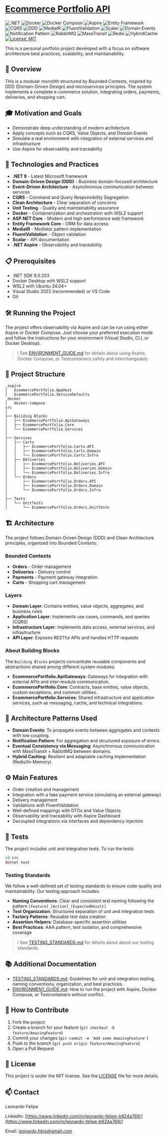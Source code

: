 # [Ecommerce Portfolio API](https://github.com/LeoFelipe/my-ecommerce-portfolio)

![.NET](https://img.shields.io/badge/.NET-9.0-blueviolet?logo=dotnet)
![Docker](https://img.shields.io/badge/Docker-Container-2496ED?logo=docker&logoColor=white)
![Docker Compose](https://img.shields.io/badge/Docker%20Compose-Orchestration-2496ED?logo=docker&logoColor=white)
![Aspire](https://img.shields.io/badge/Aspire-Observability-512BD4?logo=dotnet&logoColor=white)
![Entity Framework](https://img.shields.io/badge/Entity%20Framework%20Core-9.0-green?logo=dotnet)
![CQRS](https://img.shields.io/badge/CQRS-Pattern-blue)
![DDD](https://img.shields.io/badge/DDD-Domain--Driven%20Design-blue)
![MediatR](https://img.shields.io/badge/MediatR-Application%20Mediator-ff69b4)
![FluentValidation](https://img.shields.io/badge/FluentValidation-Validation-blue)
![Scalar](https://img.shields.io/badge/Scalar-API%20Docs-4B275F)
![Domain Events](https://img.shields.io/badge/Domain%20Events-Pattern-orange)
![Notification Pattern](https://img.shields.io/badge/Notification%20Pattern-Error%20Handling-FF6B6B)
![RabbitMQ](https://img.shields.io/badge/RabbitMQ-Message%20Broker-FF6600?logo=rabbitmq&logoColor=white)
![MassTransit](https://img.shields.io/badge/MassTransit-Message%20Bus-00A4EF)
![Redis](https://img.shields.io/badge/Redis-Distributed%20Cache-DC382D?logo=redis&logoColor=white)
![HybridCache](https://img.shields.io/badge/HybridCache-Multi%20Layer%20Cache-6DB33F)
[![License: MIT](https://img.shields.io/badge/License-MIT-yellow.svg)](https://opensource.org/licenses/MIT)

This is a personal portfolio project developed with a focus on software architecture best practices, scalability, and maintainability.

## 🎯 Overview

This is a modular monolith structured by Bounded Contexts, inspired by DDD (Domain-Driven Design) and microservices principles. The system implements a complete e-commerce solution, integrating orders, payments, deliveries, and shopping cart.

## 🎓 Motivation and Goals

- Demonstrate deep understanding of modern architecture
- Apply concepts such as CQRS, Value Objects, and Domain Events
- Simulate a real environment with integration of external services and infrastructure
- Use Aspire for observability and traceability

## 🚀 Technologies and Practices

- **.NET 9** - Latest Microsoft framework
- **Domain-Driven Design (DDD)** - Business domain-focused architecture
- **Event-Driven Architecture** - Asynchronous communication between services
- **CQRS** - Command and Query Responsibility Segregation
- **Clean Architecture** - Clear separation of concerns
- **Unit Testing** - Quality and maintainability assurance
- **Docker** - Containerization and orchestration with WSL2 support
- **ASP.NET Core** - Modern and high-performance web framework
- **Entity Framework Core** - ORM for data access
- **MediatR** - Mediator pattern implementation
- **FluentValidation** - Object validation
- **Scalar** - API documentation
- **.NET Aspire** - Observability and traceability

## 📋 Prerequisites

- .NET SDK 9.0.203
- Docker Desktop with WSL2 support
- WSL2 with Ubuntu 24.04+
- Visual Studio 2022 (recommended) or VS Code
- Git

## 🛠️ Running the Project

The project offers observability via Aspire and can be run using either Aspire or Docker Compose. Just choose your preferred execution mode and follow the instructions for your environment (Visual Studio, CLI, or Docker Desktop).

> ℹ️ See [ENVIRONMENT_GUIDE.md](ENVIRONMENT_GUIDE.md) for details about using Aspire, Docker Compose, or Testcontainers safely and interchangeably.


## 📁 Project Structure

```
_aspire
│   EcommercePortfolio.AppHost
│   EcommercePortfolio.ServiceDefaults
_docker
│   docker-compose
src
│
├── Building Blocks
│   ├── EcommercePortfolio.ApiGateways
│   ├── EcommercePortfolio.Core
│   └── EcommercePortfolio.Services
│
├── Services
│   ├── Carts
│   │   ├── EcommercePortfolio.Carts.API
│   │   ├── EcommercePortfolio.Carts.Domain
│   │   └── EcommercePortfolio.Carts.Infra
│   ├── Deliveries
│   │   ├── EcommercePortfolio.Deliveries.API
│   │   ├── EcommercePortfolio.Deliveries.Domain
│   │   └── EcommercePortfolio.Deliveries.Infra
│   └── Orders
│       ├── EcommercePortfolio.Orders.API
│       ├── EcommercePortfolio.Orders.Domain
│       └── EcommercePortfolio.Orders.Infra
│
├── Tests
│   └── UnitTests
│       └── EcommercePortfolio.Orders.UnitTests
```

## 🏗️ Architecture

The project follows Domain-Driven Design (DDD) and Clean Architecture principles, organized into Bounded Contexts:

### Bounded Contexts
- **Orders** - Order management
- **Deliveries** - Delivery control
- **Payments** - Payment gateway integration
- **Carts** - Shopping cart management

### Layers
- **Domain Layer**: Contains entities, value objects, aggregates, and business rules
- **Application Layer**: Implements use cases, commands, and queries (CQRS)
- **Infrastructure Layer**: Implements data access, external services, and infrastructure
- **API Layer**: Exposes RESTful APIs and handles HTTP requests

### About Building Blocks

The `Building Blocks` projects concentrate reusable components and abstractions shared among different system modules:

- **EcommercePortfolio.ApiGateways**: Gateways for integration with external APIs and inter-module communication.
- **EcommercePortfolio.Core**: Contracts, base entities, value objects, custom exceptions, and common utilities.
- **EcommercePortfolio.Services**: Shared infrastructure and application services, such as messaging, cache, and technical integrations.

## 🧩 Architecture Patterns Used
- **Domain Events**: To propagate events between aggregates and contexts with low coupling.
- **Notification Pattern**: For aggregation and structured exposure of errors.
- **Eventual Consistency via Messaging**: Asynchronous communication with MassTransit + RabbitMQ between domains.
- **Hybrid Caching**: Resilient and adaptable caching implementation (Redis/In-Memory).

## ⚙️ Main Features

- Order creation and management
- Integration with a fake payment service (simulating an external gateway)
- Delivery management
- Validations with FluentValidation
- Well-defined mappings with DTOs and Value Objects
- Observability and traceability with Aspire Dashboard
- Decoupled integrations via interfaces and dependency injection

## 🧪 Tests

The project includes unit and integration tests. To run the tests:
```bash
cd src
dotnet test
```

### Testing Standards

We follow a well-defined set of testing standards to ensure code quality and maintainability. Our testing approach includes:

- **Naming Conventions**: Clear and consistent test naming following the pattern `[Feature]_[Action]_[ExpectedResult]`
- **Test Organization**: Structured separation of unit and integration tests
- **Factory Patterns**: Reusable test data creation
- **Assertion Helpers**: Database-specific assertion utilities
- **Best Practices**: AAA pattern, test isolation, and comprehensive coverage

> ℹ️ See [TESTING_STANDARDS.md](TESTING_STANDARDS.md) for details about about our testing standards.

## 📚 Additional Documentation

- [TESTING_STANDARDS.md](TESTING_STANDARDS.md): Guidelines for unit and integration testing, naming conventions, organization, and best practices.
- [ENVIRONMENT_GUIDE.md](ENVIRONMENT_GUIDE.md): How to run the project with Aspire, Docker Compose, or Testcontainers without conflict.


## 🤝 How to Contribute

1. Fork the project
2. Create a branch for your feature (`git checkout -b feature/AmazingFeature`)
3. Commit your changes (`git commit -m 'Add some AmazingFeature'`)
4. Push to the branch (`git push origin feature/AmazingFeature`)
5. Open a Pull Request

## 📝 License

This project is under the MIT license. See the [LICENSE](LICENSE) file for more details.

## 📫 Contact

Leonardo Felipe

LinkedIn: [https://www.linkedin.com/in/leonardo-felipe-b924a769/](https://www.linkedin.com/in/leonardo-felipe-b924a769/)

Email: [leonardo.fdns@gmail.com](mailto:leonardo.fdns@gmail.com)